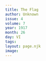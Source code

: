 ```yaml
---
title: The Flag
author: Unknown
issue: 4
volume: 7
year: 1917
month: 26
day: VI
tags:
layout: page.njk
image:
---
```



